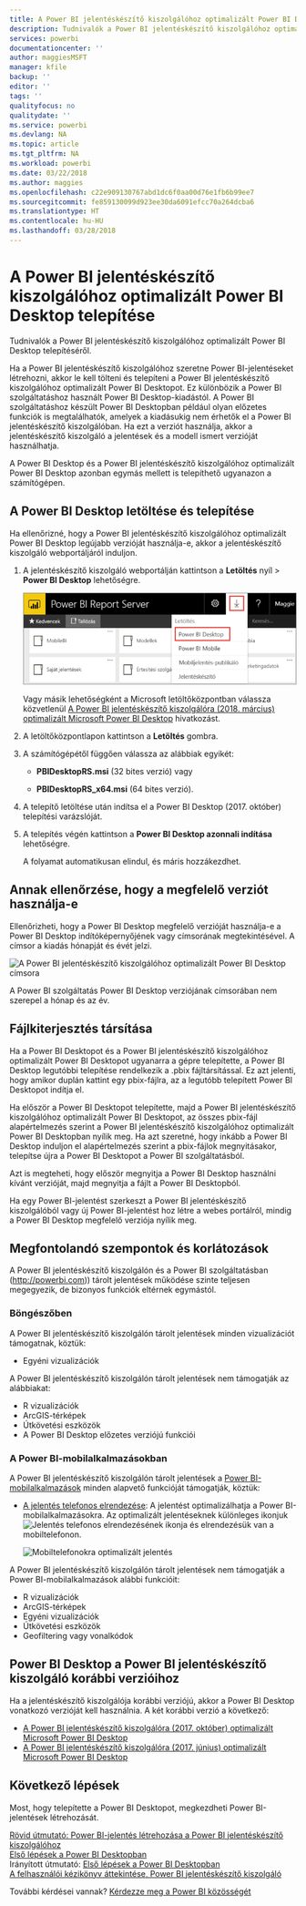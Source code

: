 ```yaml
---
title: A Power BI jelentéskészítő kiszolgálóhoz optimalizált Power BI Desktop telepítése
description: Tudnivalók a Power BI jelentéskészítő kiszolgálóhoz optimalizált Power BI Desktop telepítéséről
services: powerbi
documentationcenter: ''
author: maggiesMSFT
manager: kfile
backup: ''
editor: ''
tags: ''
qualityfocus: no
qualitydate: ''
ms.service: powerbi
ms.devlang: NA
ms.topic: article
ms.tgt_pltfrm: NA
ms.workload: powerbi
ms.date: 03/22/2018
ms.author: maggies
ms.openlocfilehash: c22e909130767abd1dc6f0aa00d76e1fb6b99ee7
ms.sourcegitcommit: fe859130099d923ee30da6091efcc70a264dcba6
ms.translationtype: HT
ms.contentlocale: hu-HU
ms.lasthandoff: 03/28/2018
---
```

# <a name="install-power-bi-desktop-optimized-for-power-bi-report-server"></a>A Power BI jelentéskészítő kiszolgálóhoz optimalizált Power BI Desktop telepítése
Tudnivalók a Power BI jelentéskészítő kiszolgálóhoz optimalizált Power BI Desktop telepítéséről.

Ha a Power BI jelentéskészítő kiszolgálóhoz szeretne Power BI-jelentéseket létrehozni, akkor le kell tölteni és telepíteni a Power BI jelentéskészítő kiszolgálóhoz optimalizált Power BI Desktopot. Ez különbözik a Power BI szolgáltatáshoz használt Power BI Desktop-kiadástól. A Power BI szolgáltatáshoz készült Power BI Desktopban például olyan előzetes funkciók is megtalálhatók, amelyek a kiadásukig nem érhetők el a Power BI jelentéskészítő kiszolgálóban. Ha ezt a verziót használja, akkor a jelentéskészítő kiszolgáló a jelentések és a modell ismert verzióját használhatja. 

A Power BI Desktop és a Power BI jelentéskészítő kiszolgálóhoz optimalizált Power BI Desktop azonban egymás mellett is telepíthető ugyanazon a számítógépen.

## <a name="download-and-install-power-bi-desktop"></a>A Power BI Desktop letöltése és telepítése

Ha ellenőrizné, hogy a Power BI jelentéskészítő kiszolgálóhoz optimalizált Power BI Desktop legújabb verzióját használja-e, akkor a jelentéskészítő kiszolgáló webportáljáról induljon.

1. A jelentéskészítő kiszolgáló webportálján kattintson a **Letöltés** nyíl > **Power BI Desktop** lehetőségre.

    ![A Power BI Desktop letöltése a webportálról](media/install-powerbi-desktop/report-server-download-web-portal.png)

    Vagy másik lehetőségként a Microsoft letöltőközpontban válassza közvetlenül [A Power BI jelentéskészítő kiszolgálóra (2018. március) optimalizált Microsoft Power BI Desktop](https://www.microsoft.com/download/details.aspx?id=56723) hivatkozást.

2. A letöltőközpontlapon kattintson a **Letöltés** gombra.

3. A számítógépétől függően válassza az alábbiak egyikét: 

    - **PBIDesktopRS.msi** (32 bites verzió) vagy

    - **PBIDesktopRS_x64.msi** (64 bites verzió).

1. A telepítő letöltése után indítsa el a Power BI Desktop (2017. október) telepítési varázslóját.
2. A telepítés végén kattintson a **Power BI Desktop azonnali indítása** lehetőségre.
   
    A folyamat automatikusan elindul, és máris hozzákezdhet.

## <a name="verify-you-are-using-the-correct-version"></a>Annak ellenőrzése, hogy a megfelelő verziót használja-e
Ellenőrizheti, hogy a Power BI Desktop megfelelő verzióját használja-e a Power BI Desktop indítóképernyőjének vagy címsorának megtekintésével. A címsor a kiadás hónapját és évét jelzi.

![A Power BI jelentéskészítő kiszolgálóhoz optimalizált Power BI Desktop címsora](media/quickstart-create-powerbi-report/report-server-desktop-march-2018.png)

A Power BI szolgáltatás Power BI Desktop verziójának címsorában nem szerepel a hónap és az év.

## <a name="file-extension-association"></a>Fájlkiterjesztés társítása
Ha a Power BI Desktopot és a Power BI jelentéskészítő kiszolgálóhoz optimalizált Power BI Desktopot ugyanarra a gépre telepítette, a Power BI Desktop legutóbbi telepítése rendelkezik a .pbix fájltársítással. Ez azt jelenti, hogy amikor duplán kattint egy pbix-fájlra, az a legutóbb telepített Power BI Desktopot indítja el.

Ha először a Power BI Desktopot telepítette, majd a Power BI jelentéskészítő kiszolgálóhoz optimalizált Power BI Desktopot, az összes pbix-fájl alapértelmezés szerint a Power BI jelentéskészítő kiszolgálóhoz optimalizált Power BI Desktopban nyílik meg. Ha azt szeretné, hogy inkább a Power BI Desktop induljon el alapértelmezés szerint a pbix-fájlok megnyitásakor, telepítse újra a Power BI Desktopot a Power BI szolgáltatásból.

Azt is megteheti, hogy először megnyitja a Power BI Desktop használni kívánt verzióját, majd megnyitja a fájlt a Power BI Desktopból.

Ha egy Power BI-jelentést szerkeszt a Power BI jelentéskészítő kiszolgálóból vagy új Power BI-jelentést hoz létre a webes portálról, mindig a Power BI Desktop megfelelő verziója nyílik meg.

## <a name="considerations-and-limitations"></a>Megfontolandó szempontok és korlátozások
A Power BI jelentéskészítő kiszolgálón és a Power BI szolgáltatásban (http://powerbi.com)) tárolt jelentések működése szinte teljesen megegyezik, de bizonyos funkciók eltérnek egymástól.

### <a name="in-a-browser"></a>Böngészőben
A Power BI jelentéskészítő kiszolgálón tárolt jelentések minden vizualizációt támogatnak, köztük:

* Egyéni vizualizációk

A Power BI jelentéskészítő kiszolgálón tárolt jelentések nem támogatják az alábbiakat:

* R vizualizációk
* ArcGIS-térképek
* Útkövetési eszközök
* A Power BI Desktop előzetes verziójú funkciói

### <a name="in-the-power-bi-mobile-apps"></a>A Power BI-mobilalkalmazásokban
A Power BI jelentéskészítő kiszolgálón tárolt jelentések a [Power BI-mobilalkalmazások](../mobile-apps-for-mobile-devices.md) minden alapvető funkcióját támogatják, köztük:

* [A jelentés telefonos elrendezése](../desktop-create-phone-report.md): A jelentést optimalizálhatja a Power BI-mobilalkalmazásokra. Az optimalizált jelentéseknek különleges ikonjuk ![Jelentés telefonos elrendezésének ikonja](media/quickstart-create-powerbi-report/power-bi-rs-mobile-optimized-icon.png) és elrendezésük van a mobiltelefonon.
  
    ![Mobiltelefonokra optimalizált jelentés](media/quickstart-create-powerbi-report/power-bi-rs-mobile-optimized-report.png)

A Power BI jelentéskészítő kiszolgálón tárolt jelentések nem támogatják a Power BI-mobilalkalmazások alábbi funkcióit:

* R vizualizációk
* ArcGIS-térképek
* Egyéni vizualizációk
* Útkövetési eszközök
* Geofiltering vagy vonalkódok

## <a name="power-bi-desktop-for-earlier-versions-of-power-bi-report-server"></a>Power BI Desktop a Power BI jelentéskészítő kiszolgáló korábbi verzióihoz

Ha a jelentéskészítő kiszolgálója korábbi verziójú, akkor a Power BI Desktop vonatkozó verzióját kell használnia. A két korábbi verzió a következő:

- [A Power BI jelentéskészítő kiszolgálóra (2017. október) optimalizált Microsoft Power BI Desktop](https://www.microsoft.com/download/details.aspx?id=56136)
- [A Power BI jelentéskészítő kiszolgálóra (2017. június) optimalizált Microsoft Power BI Desktop](https://www.microsoft.com/download/details.aspx?id=55330)

## <a name="next-steps"></a>Következő lépések
Most, hogy telepítette a Power BI Desktopot, megkezdheti Power BI-jelentések létrehozását.

[Rövid útmutató: Power BI-jelentés létrehozása a Power BI jelentéskészítő kiszolgálóhoz](quickstart-create-powerbi-report.md)  
[Első lépések a Power BI Desktopban](../desktop-getting-started.md)  
Irányított útmutató: [Első lépések a Power BI Desktopban](../guided-learning/gettingdata.yml#step-2)  
[A felhasználói kézikönyv áttekintése, Power BI jelentéskészítő kiszolgáló](user-handbook-overview.md)

További kérdései vannak? [Kérdezze meg a Power BI közösségét](https://community.powerbi.com/)

